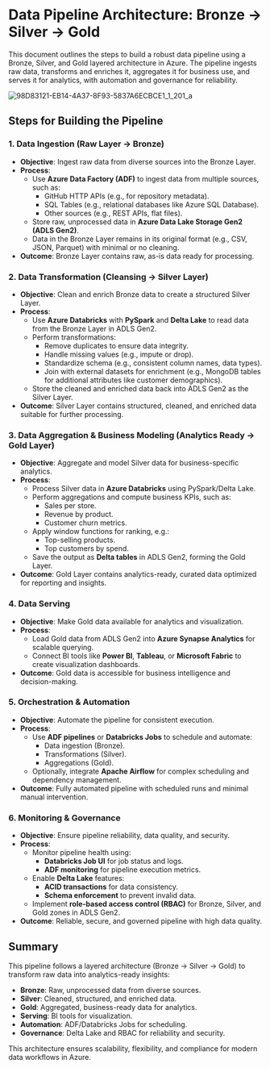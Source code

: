 # Data Pipeline Architecture: Bronze → Silver → Gold

This document outlines the steps to build a robust data pipeline using a Bronze, Silver, and Gold layered architecture in Azure. The pipeline ingests raw data, transforms and enriches it, aggregates it for business use, and serves it for analytics, with automation and governance for reliability.


![98D83121-EB14-4A37-8F93-5837A6ECBCE1_1_201_a](https://github.com/user-attachments/assets/6747fa1d-0a26-4473-a135-bd8e0fbd927f)



## Steps for Building the Pipeline

### 1. Data Ingestion (Raw Layer → Bronze)
- **Objective**: Ingest raw data from diverse sources into the Bronze Layer.
- **Process**:
  - Use **Azure Data Factory (ADF)** to ingest data from multiple sources, such as:
    - GitHub HTTP APIs (e.g., for repository metadata).
    - SQL Tables (e.g., relational databases like Azure SQL Database).
    - Other sources (e.g., REST APIs, flat files).
  - Store raw, unprocessed data in **Azure Data Lake Storage Gen2 (ADLS Gen2)**.
  - Data in the Bronze Layer remains in its original format (e.g., CSV, JSON, Parquet) with minimal or no cleaning.
- **Outcome**: Bronze Layer contains raw, as-is data ready for processing.

### 2. Data Transformation (Cleansing → Silver Layer)
- **Objective**: Clean and enrich Bronze data to create a structured Silver Layer.
- **Process**:
  - Use **Azure Databricks** with **PySpark** and **Delta Lake** to read data from the Bronze Layer in ADLS Gen2.
  - Perform transformations:
    - Remove duplicates to ensure data integrity.
    - Handle missing values (e.g., impute or drop).
    - Standardize schema (e.g., consistent column names, data types).
    - Join with external datasets for enrichment (e.g., MongoDB tables for additional attributes like customer demographics).
  - Store the cleaned and enriched data back into ADLS Gen2 as the Silver Layer.
- **Outcome**: Silver Layer contains structured, cleaned, and enriched data suitable for further processing.

### 3. Data Aggregation & Business Modeling (Analytics Ready → Gold Layer)
- **Objective**: Aggregate and model Silver data for business-specific analytics.
- **Process**:
  - Process Silver data in **Azure Databricks** using PySpark/Delta Lake.
  - Perform aggregations and compute business KPIs, such as:
    - Sales per store.
    - Revenue by product.
    - Customer churn metrics.
  - Apply window functions for ranking, e.g.:
    - Top-selling products.
    - Top customers by spend.
  - Save the output as **Delta tables** in ADLS Gen2, forming the Gold Layer.
- **Outcome**: Gold Layer contains analytics-ready, curated data optimized for reporting and insights.

### 4. Data Serving
- **Objective**: Make Gold data available for analytics and visualization.
- **Process**:
  - Load Gold data from ADLS Gen2 into **Azure Synapse Analytics** for scalable querying.
  - Connect BI tools like **Power BI**, **Tableau**, or **Microsoft Fabric** to create visualization dashboards.
- **Outcome**: Gold data is accessible for business intelligence and decision-making.

### 5. Orchestration & Automation
- **Objective**: Automate the pipeline for consistent execution.
- **Process**:
  - Use **ADF pipelines** or **Databricks Jobs** to schedule and automate:
    - Data ingestion (Bronze).
    - Transformations (Silver).
    - Aggregations (Gold).
  - Optionally, integrate **Apache Airflow** for complex scheduling and dependency management.
- **Outcome**: Fully automated pipeline with scheduled runs and minimal manual intervention.

### 6. Monitoring & Governance
- **Objective**: Ensure pipeline reliability, data quality, and security.
- **Process**:
  - Monitor pipeline health using:
    - **Databricks Job UI** for job status and logs.
    - **ADF monitoring** for pipeline execution metrics.
  - Enable **Delta Lake** features:
    - **ACID transactions** for data consistency.
    - **Schema enforcement** to prevent invalid data.
  - Implement **role-based access control (RBAC)** for Bronze, Silver, and Gold zones in ADLS Gen2.
- **Outcome**: Reliable, secure, and governed pipeline with high data quality.

## Summary
This pipeline follows a layered architecture (Bronze → Silver → Gold) to transform raw data into analytics-ready insights:
- **Bronze**: Raw, unprocessed data from diverse sources.
- **Silver**: Cleaned, structured, and enriched data.
- **Gold**: Aggregated, business-ready data for analytics.
- **Serving**: BI tools for visualization.
- **Automation**: ADF/Databricks Jobs for scheduling.
- **Governance**: Delta Lake and RBAC for reliability and security.

This architecture ensures scalability, flexibility, and compliance for modern data workflows in Azure.
